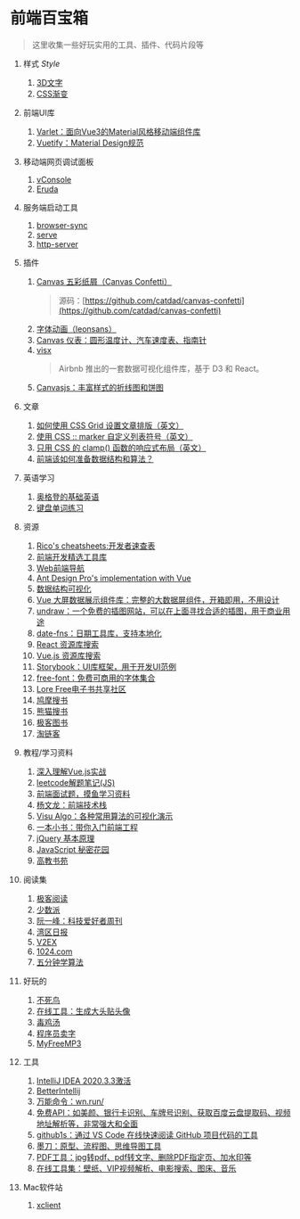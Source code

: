 # 前端百宝箱

> 这里收集一些好玩实用的工具、插件、代码片段等

1. 样式 *Style*
    1. [3D文字](https://bennettfeely.com/ztext/)
    1. [CSS渐变](https://www.gradientmagic.com/browse)
    
1. 前端UI库
    1. [Varlet：面向Vue3的Material风格移动端组件库](https://varlet.gitee.io/varlet-ui/#/zh-CN/home)
    1. [Vuetify：Material Design规范](https://vuetifyjs.com/zh-Hans)
    
1. 移动端网页调试面板
    1. [vConsole](https://github.com/Tencent/vConsole)
    1. [Eruda](https://github.com/liriliri/eruda)
    
1. 服务端启动工具
    1. [browser-sync](http://www.browsersync.cn/)
    1. [serve](https://www.npmjs.com/package/serve)
    1. [http-server](https://www.npmjs.com/package/http-server)
    
1. 插件
    1. [Canvas 五彩纸屑（Canvas Confetti）](https://www.kirilv.com/canvas-confetti/)
        > 源码：[https://github.com/catdad/canvas-confetti](https://github.com/catdad/canvas-confetti)
    1. [字体动画（leonsans）](https://github.com/cmiscm/leonsans)
    1. [Canvas 仪表：圆形温度计、汽车速度表、指南针](https://github.com/Mikhus/canvas-gauges)
    1. [visx](https://airbnb.io/visx)
        > Airbnb 推出的一套数据可视化组件库，基于 D3 和 React。
    1. [Canvasjs：丰富样式的折线图和饼图](https://canvasjs.com/javascript-charts/)
     
1. 文章
    1. [如何使用 CSS Grid 设置文章排版（英文）](https://joshwcomeau.com/css/full-bleed/)
    1. [使用 CSS :: marker 自定义列表符号（英文）](https://web.dev/css-marker-pseudo-element/)
    1. [只用 CSS 的 clamp() 函数的响应式布局（英文）](https://dev.to/dip15739/responsive-website-with-only-1-css-property-3ea9)
    1. [前端该如何准备数据结构和算法？](https://juejin.cn/post/6844903919722692621)
    
1. 英语学习
    1. [奥格登的基础英语](http://ogden.basic-english.org/)
    1. [键盘单词练习](https://qwerty-learner.vercel.app/)
    
1. 资源
    1. [Rico's cheatsheets:开发者速查表](https://devhints.io/)
    1. [前端开发精选工具库](http://frontendtools.com/)
    1. [Web前端导航](http://www.alloyteam.com/nav/)
    1. [Ant Design Pro's implementation with Vue](https://iczer.gitee.io/vue-antd-admin/#/form/advance)
    1. [数据结构可视化](https://www.cs.usfca.edu/~galles/visualization/Algorithms.html)
    1. [Vue 大屏数据展示组件库：完整的大数据屏组件，开箱即用，不用设计](http://datav.jiaminghi.com/)
    1. [undraw：一个免费的插图网站，可以在上面寻找合适的插图，用于商业用途](https://undraw.co/illustrations)
    1. [date-fns：日期工具库，支持本地化](https://date-fns.org/)
    1. [React 资源库搜索](https://bestofreactjs.com/search)
    1. [Vue.js 资源库搜索](https://bestofvue.com/search)
    1. [Storybook：UI库框架，用于开发UI范例](https://storybook.js.org/)
    1. [free-font：免费可商用的字体集合](https://github.com/wordshub/free-font)
    1. [Lore Free电子书共享社区](https://ebook2.lorefree.com/)
    1. [鸠摩搜书](https://www.jiumodiary.com/#)
    1. [熊猫搜书](https://ebook.blinkol.com/#/)
    1. [极客图书](https://jikbook.com/)
    1. [淘链客](https://www.toplinks.cc/s/)
    
1. 教程/学习资料
    1. [深入理解Vue.js实战](https://godbasin.github.io/vue-ebook)
    1. [leetcode解题笔记(JS)](https://github.com/azl397985856/leetcode)
    1. [前端面试题，摸鱼学习资料](https://github.com/haizlin/fe-interview/blob/master/category/history.md)
    1. [杨文龙：前端技术栈](https://www.yuque.com/along-n3gko/ezt5z9)
    1. [Visu Algo：各种常用算法的可视化演示](https://visualgo.net/zh)
    1. [一本小书：带你入门前端工程](https://woai3c.gitee.io/introduction-to-front-end-engineering/#%E7%9B%AE%E5%BD%95)
    1. [jQuery 基本原理](https://docs.huihoo.com/jquery/jquery-fundamentals/zh-cn/index.html)
    1. [JavaScript 秘密花园](http://bonsaiden.github.io/JavaScript-Garden/zh/)
    1. [高教书苑](https://ebook.hep.com.cn/ebooks/index.html#/)
    
1. 阅读集
    1. [极客阅读](https://jikeyuedu.cn/hot)
    1. [少数派](https://sspai.com/)
    1. [阮一峰：科技爱好者周刊](http://www.ruanyifeng.com/blog/weekly/)
    1. [湾区日报](https://wanqu.co/issues/)
    1. [V2EX](https://www.v2ex.com/)
    1. [1024.com](https://1024.com/)
    1. [五分钟学算法](https://www.cxyxiaowu.com/)
    
1. 好玩的
    1. [不死鸟](https://iao.su/)
    1. [在线工具：生成大头贴头像](https://pfpmaker.com/)
    1. [毒鸡汤](http://www.cxyxiaowu.com/soup.html)
    1. [程序员卖字](https://item.taobao.com/item.htm?id=606233410230)
    1. [MyFreeMP3](http://tool.liumingye.cn/music/)
    
1. 工具
    1. [IntelliJ IDEA 2020.3.3激活](https://www.exception.site/essay/how-to-free-use-intellij-idea-2019-3)
    1. [BetterIntellij](http://www.betterintellij.com/)
    1. [万能命令：wn.run/](https://wanneng.run/bilibili.com)
    1. [免费API：如美颜、银行卡识别、车牌号识别、获取百度云盘提取码、视频地址解析等，非常强大和全面](https://github.com/fangzesheng/free-api)
    1. [github1s：通过 VS Code 在线快速阅读 GitHub 项目代码的工具](https://github1s.com)
    1. [墨刀：原型、流程图、思维导图工具](https://modao.cc/brand/future)
    1. [PDF工具：jpg转pdf、pdf转文字、删除PDF指定页、加水印等](https://pdfreal.com/)
    1. [在线工具集：壁纸、VIP视频解析、电影搜索、图床、音乐](http://tool.liumingye.cn/)
    
1. Mac软件站
    1. [xclient](https://xclient.info/)

